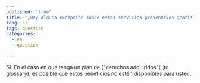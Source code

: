 ```yaml
---
published: "true"
title: "¿Hay alguna excepción sobre estos servicios preventivos gratis?"
lang: es
tags: question
categories: 
  - es
  - question

---
```


Sí. En el caso en que tenga un plan de ["derechos adquiridos"[ (to glossary), es posible que estos beneficios no estén disponibles para usted.
